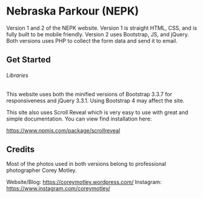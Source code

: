 # Nebraska Parkour (NEPK) 

Version 1 and 2 of the NEPK website. Version 1 is straight HTML, CSS, and is fully built to be mobile friendly. Version 2 uses Bootstrap, JS, and jQuery. Both versions uses PHP to collect the form data and send it to email.

## Get Started

###### Libraries

This website uses both the minified versions of Bootstrap 3.3.7 for responsiveness and jQuery 3.3.1. Using Bootstrap 4 may affect the site.

This site also uses Scroll Reveal which is very easy to use with great and simple documentation. You can view find installation here: 

https://www.npmjs.com/package/scrollreveal

## Credits

Most of the photos used in both versions belong to professional photographer Corey Motley.

Website/Blog: https://coreymotley.wordpress.com/
Instagram: https://www.instagram.com/coreymotley/
